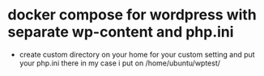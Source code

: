 # docker compose for wordpress with separate wp-content and php.ini


- create custom directory on your home for your custom setting and put your php.ini there in my case i put on /home/ubuntu/wptest/
